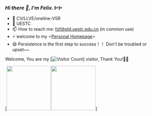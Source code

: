 <link rel="stylesheet" type="text/css" href="./beautiful.css">

### _Hi there 👋, I'm Felix.✨✨_

- 🔭 CV/LLVE/oneline-VSR
- 🌱 UESTC
- 📫 How to reach me: fzf@std.uestc.edu.cn (in common use)
- ⚡ welcome to my ⭐[Personal Homepage]()⭐
- 😄 Persistence is the first step to success！！ Don't be troubled or upset~~







Welcome, You are my [![Visitor Count](https://profile-counter.glitch.me/Felix-fz/count.svg)] visitor, Thank You!🎉🎉

<!-- [![Top Langs](https://github-readme-stats.vercel.app/api/top-langs/?username=Felix-fz&theme=flag-india)](https://github.com/Felix-fz/github-readme-stats) -->

[<span><img src="https://github-readme-stats.vercel.app/api/top-langs/?username=Felix-fz&layout=compact" height=145/></span><span><img src="https://github-readme-stats.vercel.app/api?username=Felix-fz&count_private=true&show_icons=true" height=145/></span>]

<!--
<table border="0">
<tr>
<td valign="top">
<img src="https://github-readme-stats.vercel.app/api/top-langs/?username=Felix-fz&layout=compact" alt="Top Langs" height="160" />
</td>
<td valign="top">
<img src="https://github-readme-stats.vercel.app/api?username=Felix-fz&show_icons=true" alt="Felix-fz's GitHub stats" height="160" />
</td>
</tr>
</table>
-->

<!--
![Top Langs](https://github-readme-stats.vercel.app/api/top-langs/?username=Felix-fz&layout=compact)
![Felix-fz's GitHub stats](https://github-readme-stats.vercel.app/api?username=Felix-fz&show_icons=true)
-->


